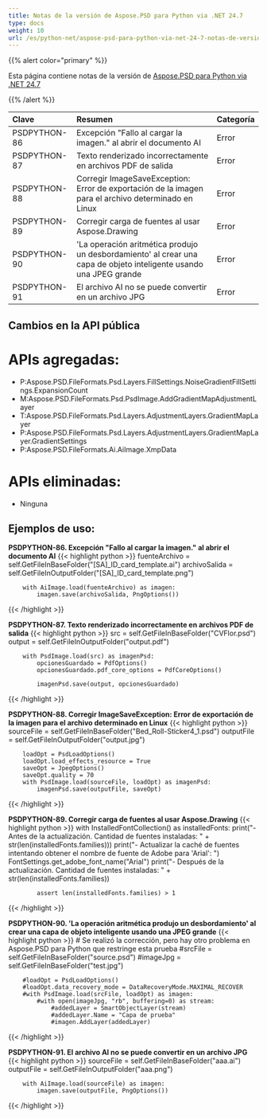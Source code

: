 ```yaml
---
title: Notas de la versión de Aspose.PSD para Python via .NET 24.7
type: docs
weight: 10
url: /es/python-net/aspose-psd-para-python-via-net-24-7-notas-de-version/
---
```


{{% alert color="primary" %}}

Esta página contiene notas de la versión de [Aspose.PSD para Python via .NET 24.7](https://pypi.org/project/aspose-psd/)

{{% /alert %}}

| **Clave**      | **Resumen**                                                                                                       | **Categoría** |
|:-------------|:------------------------------------------------------------------------------------------------------------------|:-------------|
| PSDPYTHON-86 | Excepción "Fallo al cargar la imagen." al abrir el documento AI                              | Error      |
| PSDPYTHON-87 | Texto renderizado incorrectamente en archivos PDF de salida                                       | Error      |
| PSDPYTHON-88 | Corregir ImageSaveException: Error de exportación de la imagen para el archivo determinado en Linux                        | Error      |
| PSDPYTHON-89 | Corregir carga de fuentes al usar Aspose.Drawing                                                      | Error      |
| PSDPYTHON-90 | 'La operación aritmética produjo un desbordamiento' al crear una capa de objeto inteligente usando una JPEG grande | Error      |
| PSDPYTHON-91 | El archivo AI no se puede convertir en un archivo JPG                                                   | Error      |

## **Cambios en la API pública**
# **APIs agregadas:**
- P:Aspose.PSD.FileFormats.Psd.Layers.FillSettings.NoiseGradientFillSettings.ExpansionCount
- M:Aspose.PSD.FileFormats.Psd.PsdImage.AddGradientMapAdjustmentLayer
- T:Aspose.PSD.FileFormats.Psd.Layers.AdjustmentLayers.GradientMapLayer
- P:Aspose.PSD.FileFormats.Psd.Layers.AdjustmentLayers.GradientMapLayer.GradientSettings
- P:Aspose.PSD.FileFormats.Ai.AiImage.XmpData

# **APIs eliminadas:**
- Ninguna

## **Ejemplos de uso:**

**PSDPYTHON-86. Excepción "Fallo al cargar la imagen." al abrir el documento AI**
{{< highlight python >}}
        fuenteArchivo = self.GetFileInBaseFolder("[SA]_ID_card_template.ai")
        archivoSalida = self.GetFileInOutputFolder("[SA]_ID_card_template.png")

        with AiImage.load(fuenteArchivo) as imagen:
            imagen.save(archivoSalida, PngOptions())
{{< /highlight >}}

**PSDPYTHON-87. Texto renderizado incorrectamente en archivos PDF de salida**
{{< highlight python >}}
        src = self.GetFileInBaseFolder("CVFlor.psd")
        output = self.GetFileInOutputFolder("output.pdf")

        with PsdImage.load(src) as imagenPsd:
            opcionesGuardado = PdfOptions()
            opcionesGuardado.pdf_core_options = PdfCoreOptions()

            imagenPsd.save(output, opcionesGuardado)
{{< /highlight >}}


**PSDPYTHON-88. Corregir ImageSaveException: Error de exportación de la imagen para el archivo determinado en Linux**
{{< highlight python >}}
        sourceFile = self.GetFileInBaseFolder("Bed_Roll-Sticker4_1.psd")
        outputFile = self.GetFileInOutputFolder("output.jpg")

        loadOpt = PsdLoadOptions()
        loadOpt.load_effects_resource = True
        saveOpt = JpegOptions()
        saveOpt.quality = 70
        with PsdImage.load(sourceFile, loadOpt) as imagenPsd:
            imagenPsd.save(outputFile, saveOpt)
{{< /highlight >}}


**PSDPYTHON-89. Corregir carga de fuentes al usar Aspose.Drawing**
{{< highlight python >}}
        with InstalledFontCollection() as installedFonts:
            print("- Antes de la actualización. Cantidad de fuentes instaladas: " + str(len(installedFonts.families)))
            print("- Actualizar la caché de fuentes intentando obtener el nombre de fuente de Adobe para 'Arial': ")
            FontSettings.get_adobe_font_name("Arial")
            print("- Después de la actualización. Cantidad de fuentes instaladas: " + str(len(installedFonts.families))

            assert len(installedFonts.families) > 1
{{< /highlight >}}


**PSDPYTHON-90. 'La operación aritmética produjo un desbordamiento' al crear una capa de objeto inteligente usando una JPEG grande**
{{< highlight python >}}
        # Se realizó la corrección, pero hay otro problema en Aspose.PSD para Python que restringe esta prueba
        #srcFile = self.GetFileInBaseFolder("source.psd")
        #imageJpg = self.GetFileInBaseFolder("test.jpg")

        #loadOpt = PsdLoadOptions()
        #loadOpt.data_recovery_mode = DataRecoveryMode.MAXIMAL_RECOVER
        #with PsdImage.load(srcFile, loadOpt) as imagen:
            #with open(imageJpg, "rb", buffering=0) as stream:
                #addedLayer = SmartObjectLayer(stream)
                #addedLayer.Name = "Capa de prueba"
                #imagen.AddLayer(addedLayer)
{{< /highlight >}}


**PSDPYTHON-91. El archivo AI no se puede convertir en un archivo JPG**
{{< highlight python >}}
        sourceFile = self.GetFileInBaseFolder("aaa.ai")
        outputFile = self.GetFileInOutputFolder("aaa.png")

        with AiImage.load(sourceFile) as imagen:
            imagen.save(outputFile, PngOptions())
{{< /highlight >}}
